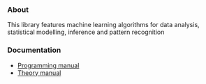 ### About
This library features machine learning algorithms for data analysis, statistical modelling, inference and pattern recognition

### Documentation
- [Programming manual](programming.md)
- [Theory manual](theory.md)
